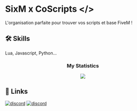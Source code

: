 
# SixM x CoScripts </>

L'organisation parfaite pour trouver  vos scripts et base FiveM !


## 🛠 Skills
Lua, Javascript, Python...

<div align="center">
    <h3 align="center">My Statistics</h3>
    <p align="center">
        <img src="https://profile-counter.glitch.me/SixM-x-CoScripts/count.svg" align="center" />
    </p>
</div>


## 🔗 Links
[![discord](https://img.shields.io/badge/discord-1DA1F2?style=for-the-badge&logo=discord&logoColor=white)](https://discord.gg/SixM)
[![discord](https://img.shields.io/badge/discord-1DA1F2?style=for-the-badge&logo=discord&logoColor=white)](https://discord.gg/CoScripts)
